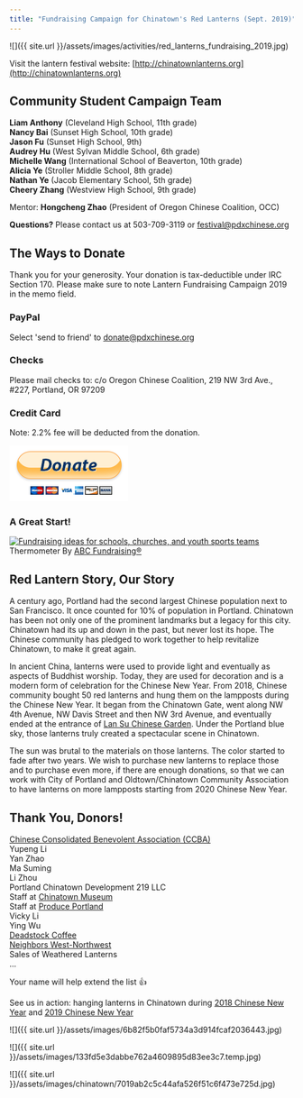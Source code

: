```yaml
---
title: "Fundraising Campaign for Chinatown's Red Lanterns (Sept. 2019)"
---
```


![]({{ site.url }}/assets/images/activities/red_lanterns_fundraising_2019.jpg)

Visit the lantern festival website: [http://chinatownlanterns.org](http://chinatownlanterns.org)

## Community Student Campaign Team

**Liam Anthony** (Cleveland High School, 11th grade)  
**Nancy Bai** (Sunset High School, 10th grade)  
**Jason Fu** (Sunset High School, 9th)  
**Audrey Hu** (West Sylvan Middle School, 6th grade)  
**Michelle Wang** (International School of Beaverton, 10th grade)  
**Alicia Ye** (Stroller Middle School, 8th grade)  
**Nathan Ye** (Jacob Elementary School, 5th grade)  
**Cheery Zhang** (Westview High School, 9th grade)  

Mentor: **Hongcheng Zhao** (President of Oregon Chinese Coalition, OCC)

**Questions?** Please contact us at 503-709-3119 or [festival@pdxchinese.org](mailto:festival@pdxchinese.org)

## The Ways to Donate

Thank you for your generosity. Your donation is tax-deductible under IRC Section 170. Please make sure to note Lantern Fundraising Campaign 2019 in the memo field.

### PayPal

Select 'send to friend' to donate@pdxchinese.org

### Checks

Please mail checks to: c/o Oregon Chinese Coalition, 219 NW 3rd Ave., #227, Portland, OR 97209

### Credit Card

Note: 2.2% fee will be deducted from the donation.

[![paypal](/assets/images/activities/paypal3.png)](https://www.paypal.com/cgi-bin/webscr?cmd=_s-xclick&hosted_button_id=GWHJ99U9AEFFN)

### A Great Start!

<a target='_blank' href='https://www.abcfundraising.com' rel="nofollow"><img src='https://www.abcfundraising.com/thermometer-generator?max=3500&cur=1850&symbol=%24&color=red' alt='Fundraising ideas for schools, churches, and youth sports teams' style='width:200px;height:400px;'/></a>Thermometer By <a target='_blank' href='https://www.abcfundraising.com' rel="nofollow"> ABC Fundraising®</a>

## Red Lantern Story, Our Story

A century ago, Portland had the second largest Chinese population next to San Francisco. It once counted for 10% of population in Portland. Chinatown has been not only one of the prominent landmarks but a legacy for this city. Chinatown had its up and down in the past, but never lost its hope. The Chinese community has pledged to work together to help revitalize Chinatown, to make it great again.

In ancient China, lanterns were used to provide light and eventually as aspects of Buddhist worship. Today, they are used for decoration and is a modern form of celebration for the Chinese New Year. From 2018, Chinese community bought 50 red lanterns and hung them on the lampposts during the Chinese New Year. It began from the Chinatown Gate, went along NW 4th Avenue, NW Davis Street and then NW 3rd Avenue, and eventually ended at the entrance of [Lan Su Chinese Garden](https://lansugarden.org/). Under the Portland blue sky, those lanterns truly created a spectacular scene in Chinatown.

The sun was brutal to the materials on those lanterns. The color started to fade after two years. We wish to purchase new lanterns to replace those and to purchase even more, if there are enough donations, so that we can work with City of Portland and Oldtown/Chinatown Community Association to have lanterns on more lampposts starting from 2020 Chinese New Year.   

## Thank You, Donors!

[Chinese Consolidated Benevolent Association (CCBA)](https://www.oregonccba.org/)  
Yupeng Li  
Yan Zhao  
Ma Suming  
Li Zhou  
Portland Chinatown Development 219 LLC  
Staff at [Chinatown Museum](https://www.portlandchinatownmuseum.org/)  
Staff at [Produce Portland](https://produceportland.com/)  
Vicky Li  
Ying Wu  
[Deadstock Coffee](http://www.deadstockcoffee.com/)  
[Neighbors West-Northwest](http://nwnw.org/)  
Sales of Weathered Lanterns  
...  

Your name will help extend the list 👍

See us in action: hanging lanterns in Chinatown during [2018 Chinese New Year](http://pdxchinese.org/chinatown/newyear/2018-02-13-red_lanterns_in_chinatown_2018/) and [2019 Chinese New Year](http://pdxchinese.org/chinatown/newyear/2019-01-20-red_lanterns_in_chinatown_2019/)

![]({{ site.url }}/assets/images/6b82f5b0faf5734a3d914fcaf2036443.jpg)

![]({{ site.url }}/assets/images/133fd5e3dabbe762a4609895d83ee3c7.temp.jpg)

![]({{ site.url }}/assets/images/chinatown/7019ab2c5c44afa526f51c6f473e725d.jpg)
